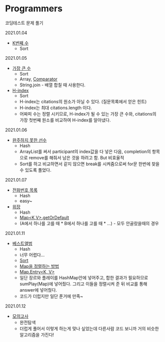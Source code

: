# Programmers
코딩테스트 문제 풀기

2021.01.04 
  - [K번째 수](https://programmers.co.kr/learn/courses/30/lessons/42748)
    - Sort
  
2021.01.05 
  - [가장 큰 수](https://programmers.co.kr/learn/courses/30/lessons/42746)
    - Sort
    - Array, [Comparator](https://ifuwanna.tistory.com/232)
    - String.join - 배열 합칠 때 사용한다.
  - [H-index](https://programmers.co.kr/learn/courses/30/lessons/42747)
    - Sort
    - H-index는 citations의 원소가 아닐 수 있다. (질문목록에서 얻은 힌트)
    - H-index는 최대 citations.length 이다.
    - 어짜피 수는 정렬 시키므로, H-index가 될 수 있는 가장 큰 수와, citations의 가장 첫번째 원소를 비교하여 H-index를 알아냈다.

2021.01.06
  - [완주하지 못한 선수](https://programmers.co.kr/learn/courses/30/lessons/42576)
    - Hash
    - ArrayList를 써서 participant의 index값을 다 넣은 다음, completion의 항목으로 remove를 해줘서 남은 것을 하려고 함. But 비효율적
    - Sort를 하고 비교하면서 같지 않으면 break를 시켜줌으로써 for문 한번에 찾을 수 있도록 풀었다.
    
2021.01.07
  - [전화번호 목록](https://programmers.co.kr/learn/courses/30/lessons/42577?language=java)
    - Hash
    - easy~
  - [위장](https://programmers.co.kr/learn/courses/30/lessons/42578?language=java)
    - Hash
    - [Map<K,V>.getOrDefault](https://jiwontip.tistory.com/21)
    - (A에서 하나를 고를 때 * B에서 하나를 고를 때 * ...) - 모두 안골랐을때의 경우

2021.01.11
  - [베스트앨범](https://programmers.co.kr/learn/courses/30/lessons/42579)
    - Hash
    - 너무 어렵다...
    - [Sort](https://coding-factory.tistory.com/549)
    - [Map을 정렬하는 방법](https://codechacha.com/ko/java-sort-map/)
    - [Map.Entry<K, V>](http://cris.joongbu.ac.kr/course/java/api/java/util/Map.Entry.html)
    - 일단 장르와 플레이를 HashMap안에 넣어주고, 합한 결과가 필요하므로 sumPlay(Map)에 넣어줬다. 그리고 이들을 정렬시켜 준 뒤 비교를 통해 answer에 넣어줬다.
    - 코드가 더럽지만 일단 푼거에 만족~
    
2021.01.12
  - [모의고사](https://programmers.co.kr/learn/courses/30/lessons/42840?language=java)
    - 완전탐색
    - 더럽게 풀어서 이렇게 하는게 맞나 싶었는데 다른사람 코드 보니까 거의 비슷한 알고리즘을 가진다!
